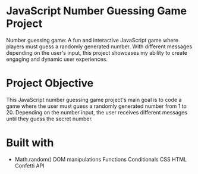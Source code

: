 # JavaScript Number Guessing Game Project
Number guessing game: A fun and interactive JavaScript game where players must guess a randomly generated number. With different messages depending on the user's input, this project showcases my ability to create engaging and dynamic user experiences.

# Project Objective
This JavaScript number guessing game project's main goal is to code a game where the user must guess a randomly generated number from 1 to 20. Depending on the number input, the user receives different messages until they guess the secret number.

# Built with
* Math.random()
DOM manipulations
Functions
Conditionals
CSS
HTML
Confetti API
